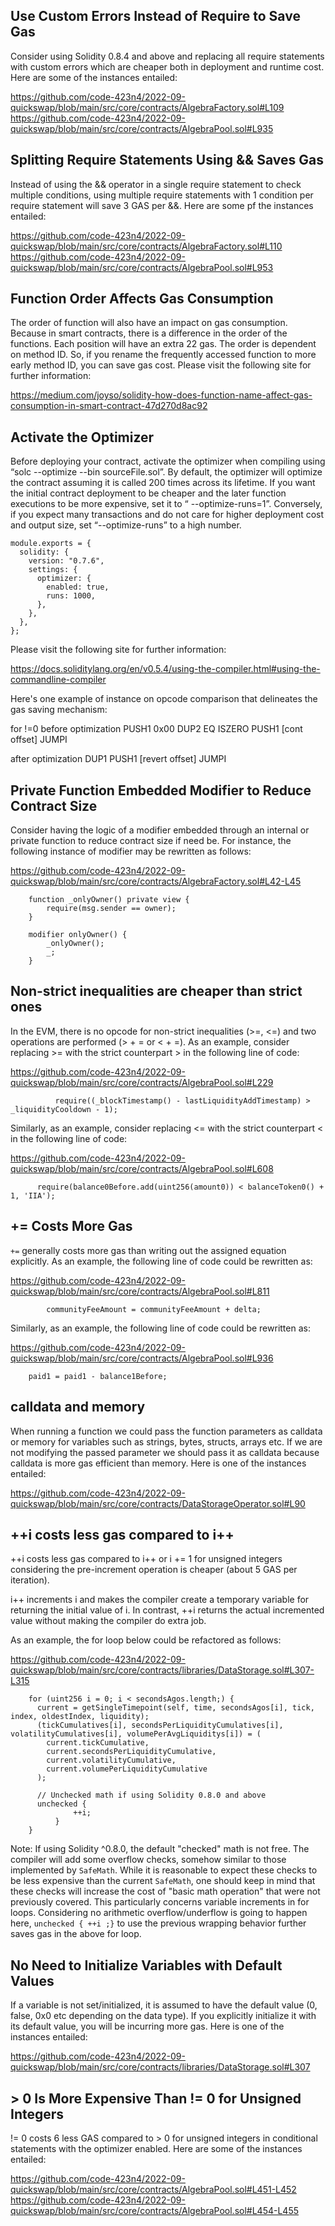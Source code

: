 ## Use Custom Errors Instead of Require to Save Gas
Consider using Solidity 0.8.4 and above and replacing all require statements with custom errors which are cheaper both in deployment and runtime cost. Here are some of the instances entailed:

https://github.com/code-423n4/2022-09-quickswap/blob/main/src/core/contracts/AlgebraFactory.sol#L109
https://github.com/code-423n4/2022-09-quickswap/blob/main/src/core/contracts/AlgebraPool.sol#L935

## Splitting Require Statements Using && Saves Gas
Instead of using the && operator in a single require statement to check multiple conditions, using multiple require statements with 1 condition per require statement will save 3 GAS per &&. Here are some pf the instances entailed:

https://github.com/code-423n4/2022-09-quickswap/blob/main/src/core/contracts/AlgebraFactory.sol#L110
https://github.com/code-423n4/2022-09-quickswap/blob/main/src/core/contracts/AlgebraPool.sol#L953

## Function Order Affects Gas Consumption
The order of function will also have an impact on gas consumption. Because in smart contracts, there is a difference in the order of the functions. Each position will have an extra 22 gas. The order is dependent on method ID. So, if you rename the frequently accessed function to more early method ID, you can save gas cost. Please visit the following site for further information:

https://medium.com/joyso/solidity-how-does-function-name-affect-gas-consumption-in-smart-contract-47d270d8ac92

## Activate the Optimizer
Before deploying your contract, activate the optimizer when compiling using “solc --optimize --bin sourceFile.sol”. By default, the optimizer will optimize the contract assuming it is called 200 times across its lifetime. If you want the initial contract deployment to be cheaper and the later function executions to be more expensive, set it to “ --optimize-runs=1”. Conversely, if you expect many transactions and do not care for higher deployment cost and output size, set “--optimize-runs” to a high number.

```
module.exports = {
  solidity: {
    version: "0.7.6",
    settings: {
      optimizer: {
        enabled: true,
        runs: 1000,
      },
    },
  },
};
```
Please visit the following site for further information:

https://docs.soliditylang.org/en/v0.5.4/using-the-compiler.html#using-the-commandline-compiler

Here's one example of instance on opcode comparison that delineates the gas saving mechanism:
 
for !=0 before optimization
PUSH1 0x00
DUP2
EQ
ISZERO
PUSH1 [cont offset]
JUMPI 

after optimization
DUP1
PUSH1 [revert offset]
JUMPI

## Private Function Embedded Modifier to Reduce Contract Size
Consider having the logic of a modifier embedded through an internal or private function to reduce contract size if need be. For instance, the following instance of modifier may be rewritten as follows:

https://github.com/code-423n4/2022-09-quickswap/blob/main/src/core/contracts/AlgebraFactory.sol#L42-L45

```
    function _onlyOwner() private view {
        require(msg.sender == owner);
    }

    modifier onlyOwner() {
        _onlyOwner();
        _;
    }
```
## Non-strict inequalities are cheaper than strict ones
In the EVM, there is no opcode for non-strict inequalities (>=, <=) and two operations are performed (> + = or < + =). As an example, consider replacing >= with the strict counterpart > in the following line of code:

https://github.com/code-423n4/2022-09-quickswap/blob/main/src/core/contracts/AlgebraPool.sol#L229

```
          require((_blockTimestamp() - lastLiquidityAddTimestamp) > _liquidityCooldown - 1);
```
Similarly, as an example, consider replacing <= with the strict counterpart < in the following line of code:

https://github.com/code-423n4/2022-09-quickswap/blob/main/src/core/contracts/AlgebraPool.sol#L608

```
      require(balance0Before.add(uint256(amount0)) < balanceToken0() + 1, 'IIA');
```
## += Costs More Gas
`+=` generally costs more gas than writing out the assigned equation explicitly. As an example, the following line of code could be rewritten as:

https://github.com/code-423n4/2022-09-quickswap/blob/main/src/core/contracts/AlgebraPool.sol#L811

```
        communityFeeAmount = communityFeeAmount + delta;
```
Similarly, as an example, the following line of code could be rewritten as:

https://github.com/code-423n4/2022-09-quickswap/blob/main/src/core/contracts/AlgebraPool.sol#L936

```
    paid1 = paid1 - balance1Before;
```
## calldata and memory
When running a function we could pass the function parameters as calldata or memory for variables such as strings, bytes, structs, arrays etc. If we are not modifying the passed parameter we should pass it as calldata because calldata is more gas efficient than memory. Here is one of the instances entailed:

https://github.com/code-423n4/2022-09-quickswap/blob/main/src/core/contracts/DataStorageOperator.sol#L90

## ++i costs less gas compared to i++
++i costs less gas compared to i++ or i += 1 for unsigned integers considering the pre-increment operation is cheaper (about 5 GAS per iteration).

i++ increments i and makes the compiler create a temporary variable for returning the initial value of i. In contrast, ++i returns the actual incremented value without making the compiler do extra job.

As an example, the for loop below could be refactored as follows:

https://github.com/code-423n4/2022-09-quickswap/blob/main/src/core/contracts/libraries/DataStorage.sol#L307-L315

```
    for (uint256 i = 0; i < secondsAgos.length;) {
      current = getSingleTimepoint(self, time, secondsAgos[i], tick, index, oldestIndex, liquidity);
      (tickCumulatives[i], secondsPerLiquidityCumulatives[i], volatilityCumulatives[i], volumePerAvgLiquiditys[i]) = (
        current.tickCumulative,
        current.secondsPerLiquidityCumulative,
        current.volatilityCumulative,
        current.volumePerLiquidityCumulative
      );

      // Unchecked math if using Solidity 0.8.0 and above
      unchecked {
              ++i;
          }
    }
```
Note: If using Solidity ^0.8.0, the default "checked" math is not free. The compiler will add some overflow checks, somehow similar to those implemented by `SafeMath`. While it is reasonable to expect these checks to be less expensive than the current `SafeMath`, one should keep in mind that these checks will increase the cost of "basic math operation" that were not previously covered. This particularly concerns variable increments in for loops. Considering no arithmetic overflow/underflow is going to happen here, `unchecked { ++i ;}` to use the previous wrapping behavior further saves gas in the above for loop.

## No Need to Initialize Variables with Default Values
If a variable is not set/initialized, it is assumed to have the default value (0, false, 0x0 etc depending on the data type). If you explicitly initialize it with its default value, you will be incurring more gas. Here is one of the instances entailed:

https://github.com/code-423n4/2022-09-quickswap/blob/main/src/core/contracts/libraries/DataStorage.sol#L307

## > 0 Is More Expensive Than != 0 for Unsigned Integers
!= 0 costs 6 less GAS compared to > 0 for unsigned integers in conditional statements with the optimizer enabled. Here are some of the instances entailed:

https://github.com/code-423n4/2022-09-quickswap/blob/main/src/core/contracts/AlgebraPool.sol#L451-L452
https://github.com/code-423n4/2022-09-quickswap/blob/main/src/core/contracts/AlgebraPool.sol#L454-L455

